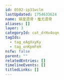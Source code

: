 ```yaml
---
id: 0592-ip31wclm
lastUpdated: 1754633624
name: 娲皇遗骨・蚩尤遗骨
aliases: []
layer: 3
categoryId: cat_drHx4oqn
tagIds:
  - tag_eAgXxyKy
  - tag_onKpmFeH
nsfw: false
parent: ""
relatedEntries: []
timelineEvents: []
titledLinks: []
---
```


